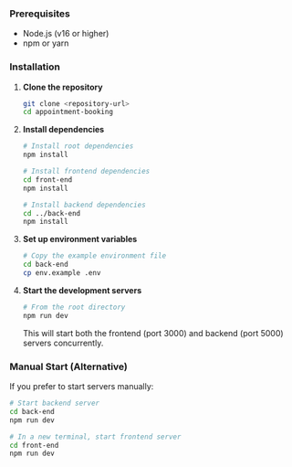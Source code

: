 
### Prerequisites

- Node.js (v16 or higher)
- npm or yarn

### Installation

1. **Clone the repository**
   ```bash
   git clone <repository-url>
   cd appointment-booking
   ```

2. **Install dependencies**
   ```bash
   # Install root dependencies
   npm install
   
   # Install frontend dependencies
   cd front-end
   npm install
   
   # Install backend dependencies
   cd ../back-end
   npm install
   ```

3. **Set up environment variables**
   ```bash
   # Copy the example environment file
   cd back-end
   cp env.example .env
   ```

4. **Start the development servers**
   ```bash
   # From the root directory
   npm run dev
   ```

   This will start both the frontend (port 3000) and backend (port 5000) servers concurrently.

### Manual Start (Alternative)

If you prefer to start servers manually:

```bash
# Start backend server
cd back-end
npm run dev

# In a new terminal, start frontend server
cd front-end
npm run dev
```
